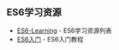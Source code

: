 ES6学习资源
------

* [ES6-Learning](https://github.com/ericdouglas/ES6-Learning) - ES6学习资源列表
* [ES6入门](http://es6.ruanyifeng.com/) - ES6入门教程
